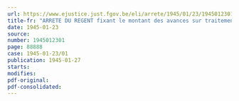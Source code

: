 ```yaml
---
url: https://www.ejustice.just.fgov.be/eli/arrete/1945/01/23/1945012301/justel
title-fr: "ARRETE DU REGENT fixant le montant des avances sur traitement allouées aux ayants droit des officiers, des militaires de rang subalterne appointés et des ouvriers salariés, prisonniers de guerre"
date: 1945-01-23
source:
number: 1945012301
page: 88888
case: 1945-01-23/01
publication: 1945-01-27
starts:
modifies:
pdf-original:
pdf-consolidated:
---
```


